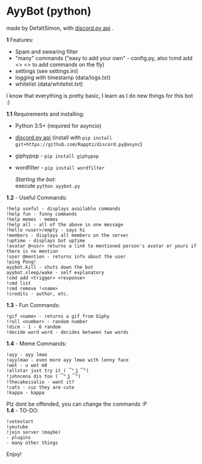 # AyyBot (python)
made by DefaltSimon, with [discord.py api](https://github.com/Rapptz/discord.py) .

**1** Features:
- Spam and swearing filter
- "many" commands ("easy to add your own" - config.py, also !cmd add <> <> to add commands on the fly)
- settings (see settings.ini)  
- logging with timestamp (data/logs.txt)  
- whitelist (data/whitelist.txt)

I know that everything is pretty basic, I learn as I do new things for this bot :)  

**1.1** Requirements and installing:
- Python 3.5+ (required for asyncio)
- [discord.py api](https://github.com/Rapptz/discord.py) (install with ```pip install git+https://github.com/Rapptz/discord.py@async```)
- giphypop - ```pip install giphypop```
- wordfilter - ```pip install wordfilter```

  *Starting the bot:*  
   execute ```python ayybot.py```

**1.2** - Useful Commands:  
```
!help useful - displays available commands  
!help fun - funny commands  
!help memes - memes
!help all - all of the above in one message
!hello <user>/empty - says hi  
!members - displays all members on the server  
!uptime - displays bot uptime  
!avatar @<usr> returns a link to mentioned person's avatar or yours if there is no mention  
!user @mention - returns info about the user  
!ping Pong!
ayybot.kill - shuts down the bot  
ayybot.sleep/wake - self explanatory  
!cmd add <trigger> <response>  
!cmd list  
!cmd remove !<name>  
!credits - author, etc.   
```
**1.3** - Fun Commands:  
```
!gif <name> - returns a gif from Giphy  
!roll <number> - random number  
!dice - 1 - 6 random  
!decide word word - decides between two words  
```
**1.4** - Meme Commands:
```
!ayy - ayy lmao  
!ayylmao - even more ayy lmao with lenny face  
!wot - u wot m8  
!allstar just try it ( ͡° ͜ʖ ͡°)  
!johncena dis too ( ͡° ͜ʖ ͡°)  
!thecakeisalie - want it?  
!cats - cuz they are cute  
!kappa - kappa
```
Plz dont be offended, you can change the commands :P  
**1.4** - TO-DO:
```
!votestart
!youtube
!join server (maybe)  
- plugins  
- many other things  
```
Enjoy!
